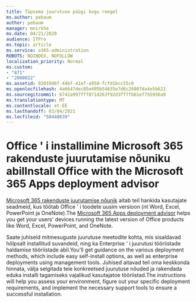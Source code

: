 ```yaml
---
title: Täpsema juurutuse püügi kogu reegel
ms.author: pebaum
author: pebaum
manager: mnirkhe
ms.date: 04/21/2020
audience: ITPro
ms.topic: article
ms.service: o365-administration
ROBOTS: NOINDEX, NOFOLLOW
localization_priority: Normal
ms.custom:
- "871"
- "2000022"
ms.assetid: 82019d6f-44bf-41ef-a950-fcfd1bcc55c0
ms.openlocfilehash: 4a6647dec85e495b54835e7d6c26807da4e5b621
ms.sourcegitcommit: 6741a997fff871d263f92d3ff7fb61e7755956a9
ms.translationtype: MT
ms.contentlocale: et-EE
ms.lasthandoff: 03/04/2021
ms.locfileid: "50448639"
---
```

# <a name="install-office-with-the-microsoft-365-apps-deployment-advisor"></a><span data-ttu-id="97edd-102">Office ' i installimine Microsoft 365 rakenduste juurutamise nõuniku abil</span><span class="sxs-lookup"><span data-stu-id="97edd-102">Install Office with the Microsoft 365 Apps deployment advisor</span></span>

<span data-ttu-id="97edd-103">[Microsoft 365 rakenduste juurutamise nõunik](https://admin.microsoft.com/adminportal/home) aitab teil hankida kasutajate seadmeid, kus töötab Office ' i toodete uusim versioon (nt Word, Excel, PowerPoint ja OneNote).</span><span class="sxs-lookup"><span data-stu-id="97edd-103">The [Microsoft 365 Apps deployment advisor](https://admin.microsoft.com/adminportal/home) helps you get your users' devices running the latest version of Office products like Word, Excel, PowerPoint, and OneNote.</span></span>
  
<span data-ttu-id="97edd-104">Saate juhiseid mitmesuguste juurutuse meetodite kohta, mis sisaldavad hõlpsalt installitud suvandeid, ning ka Enterprise ' i juurutusi tööriistade haldamise tööriistade abil.</span><span class="sxs-lookup"><span data-stu-id="97edd-104">You'll get guidance on the various deployment methods, which include easy self-install options, as well as enterprise deployments using management tools.</span></span> <span data-ttu-id="97edd-105">Juhised aitavad teil oma keskkonda hinnata, välja selgitada teie konkreetsed juurutuse nõuded ja rakendada eduka installi tagamiseks vajalikud kasutajatoe tööriistad.</span><span class="sxs-lookup"><span data-stu-id="97edd-105">The instructions will help you assess your environment, figure out your specific deployment requirements, and implement the necessary support tools to ensure a successful installation.</span></span>
  